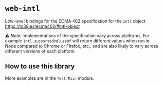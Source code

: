 # `web-intl`

Low-level bindings for the ECMA 402 specification for the `Intl` object https://tc39.es/ecma402/#intl-object

:warning: _Note:_ implementations of the specification vary across platforms. For example `Intl.supportedValuesOf` will return different values when run in Node compared to Chrome or Firefox, etc., and are also likely to vary across different _versions_ of each platform.

## How to use this library

<!-- EXAMPLE -->

More examples are in the `Test.Main` module.
